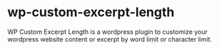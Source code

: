 # wp-custom-excerpt-length
WP Custom Excerpt Length is a wordpress plugin to customize your wordpress website content or excerpt by word limit or character limit.
